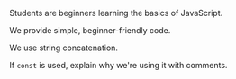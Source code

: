 Students are beginners learning the basics of JavaScript.

We provide simple, beginner-friendly code.

We use string concatenation.

If `const` is used, explain why we're using it with comments.
